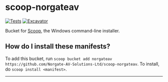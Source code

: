 # scoop-norgateav

[![Tests](https://github.com/Norgate-AV-Solutions-Ltd/scoop-norgateav/actions/workflows/ci.yml/badge.svg)](https://github.com/Norgate-AV-Solutions-Ltd/scoop-norgateav/actions/workflows/ci.yml) [![Excavator](https://github.com/Norgate-AV-Solutions-Ltd/scoop-norgateav/actions/workflows/excavator.yml/badge.svg)](https://github.com/Norgate-AV-Solutions-Ltd/scoop-norgateav/actions/workflows/excavator.yml)

Bucket for [Scoop](https://scoop.sh), the Windows command-line installer.

How do I install these manifests?
---------------------------------

To add this bucket, run `scoop bucket add norgateav https://github.com/Norgate-AV-Solutions-Ltd/scoop-norgateav`. To install, do `scoop install <manifest>`.

<!--
How do I contribute new manifests?
----------------------------------

To make a new manifest contribution, please read the [Contributing Guide](./CONTRIBUTING.md).
-->
----
